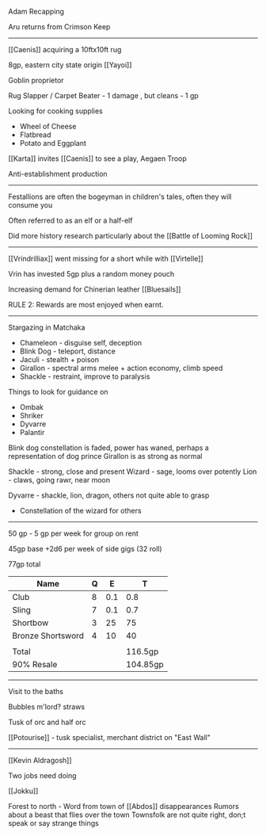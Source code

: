 
Adam Recapping

Aru returns from Crimson Keep 

<hr>

[[Caenis]] acquiring a 10ftx10ft rug

8gp, eastern city state origin [[Yayoi]]

Goblin proprietor

Rug Slapper / Carpet Beater - 1 damage , but cleans - 1 gp

Looking for cooking supplies

- Wheel of Cheese
- Flatbread
- Potato and Eggplant

[[Karta]] invites [[Caenis]] to see a play, Aegaen Troop

Anti-establishment production



<hr>

Festallions are often the bogeyman in children's tales, often they will consume you

Often referred to as an elf or a half-elf

Did more history research particularly about the [[Battle of Looming Rock]]

<hr>

[[Vrindrilliax]] went missing for a short while with [[Virtelle]]

Vrin has invested 5gp plus a random money pouch

Increasing demand for Chinerian leather [[Bluesails]]

RULE 2: Rewards are most enjoyed when earnt.


<hr>

Stargazing in Matchaka

- Chameleon - disguise self, deception
- Blink Dog - teleport, distance
- Jaculi - stealth + poison
- Girallon - spectral arms melee + action economy, climb speed
- Shackle - restraint, improve to paralysis

Things to look for guidance on
- Ombak
- Shriker
- Dyvarre
- Palantir


Blink dog constellation is faded, power has waned, perhaps a representation of dog prince
Girallon is as strong as normal

Shackle - strong, close and present
Wizard - sage, looms over potently
Lion - claws, going rawr, near moon


Dyvarre - shackle, lion, dragon, others not quite able to grasp
- Constellation of the wizard for others

<hr>

50 gp - 5 gp per week for group on rent

45gp base +2d6 per week of side gigs (32 roll)

77gp total

| Name              | Q   | E   | T        |
| ----------------- | --- | --- | -------- |
| Club              | 8   | 0.1 | 0.8      |
| Sling             | 7   | 0.1 | 0.7      |
| Shortbow          | 3   | 25  | 75       |
| Bronze Shortsword | 4   | 10  | 40       |
|                   |     |     |          |
| Total             |     |     | 116.5gp  |
| 90% Resale        |     |     | 104.85gp |

<hr>

Visit to the baths

Bubbles m'lord?
straws

Tusk of orc and half orc

[[Potourise]] - tusk specialist, merchant district on "East Wall"

<hr>

[[Kevin Aldragosh]]

Two jobs need doing

[[Jokku]] 

Forest to north - Word from town of [[Abdos]] disappearances
Rumors about a beast that flies over the town
Townsfolk are not quite right, don;t speak or say strange things







